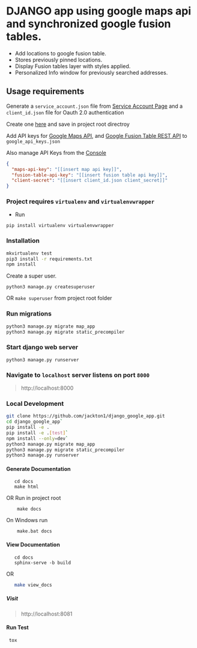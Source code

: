 # DJANGO app using google maps api and synchronized google fusion tables.

- Add locations to google fusion table.
- Stores previously pinned locations.
- Display Fusion tables layer with styles applied.
- Personalized Info window for previously searched addresses.

## Usage requirements

Generate a `service_account.json` file from [Service Account Page](https://console.cloud.google.com/iam-admin/serviceaccounts)
and a `client_id.json` file for Oauth 2.0 authentication

Create one [here](https://console.developers.google.com/apis/credentials) and save in project root directroy

Add API keys for [Google Maps API](https://developers.google.com/maps/web/), and [Google Fusion Table REST API](https://developers.google.com/fusiontables/docs/v2/getting_started#about-rest) to `google_api_keys.json`


Also manage API Keys from the [Console](https://console.developers.google.com/apis/credentials)

```json
{
  "maps-api-key": "[[insert map api key]]",
  "fusion-table-api-key": "[[insert fusion table api key]]",
  "client-secret": "[[insert client_id.json client_secret]]"
}
```

### Project requires `virtualenv` and `virtualenvwrapper`
- Run
```
pip install virtualenv virtualenvwrapper
```

### Installation
```bash
mkvirtualenv test
pip3 install -r requirements.txt
npm install
```

Create a super user.

```
python3 manage.py createsuperuser
```
OR
`make superuser` from project root folder

### Run migrations
```sh
python3 manage.py migrate map_app
python3 manage.py migrate static_precompiler
```

### Start django web server
```
python3 manage.py runserver
```


### Navigate to `localhost` server listens on port `8000`

> http://localhost:8000

### Local Development
```bash
git clone https://github.com/jackton1/django_google_app.git
cd django_google_app`
pip install -e .
pip install -e .[test]`
npm install --only=dev`
python3 manage.py migrate map_app
python3 manage.py migrate static_precompiler
python3 manage.py runserver
```


#### Generate Documentation
```
   cd docs
   make html
```
OR Run in project root
```
    make docs
```

On Windows run

```
    make.bat docs
```



#### View Documentation
```
   cd docs
   sphinx-serve -b build
```
OR
```sh
   make view_docs
```

##### Visit
>  http://localhost:8081

#### Run Test
```
 tox
```
